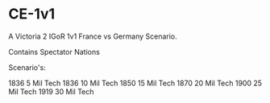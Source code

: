 # CE-1v1

A Victoria 2 IGoR 1v1 France vs Germany Scenario. 

Contains Spectator Nations

Scenario's:

1836 5 Mil Tech
1836 10 Mil Tech
1850 15 Mil Tech
1870 20 Mil Tech
1900 25 Mil Tech
1919 30 Mil Tech